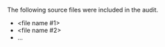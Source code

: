 The following source files were included in the audit.

<link to repo including frozen commit ref>

* <file name #1>
* <file name #2>
* ...